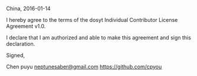 China, 2016-01-14

I hereby agree to the terms of the dosyt Individual Contributor License
Agreement v1.0.

I declare that I am authorized and able to make this agreement and sign this
declaration.

Signed,

Chen puyu neptunesaber@gmail.com https://github.com/cpyou